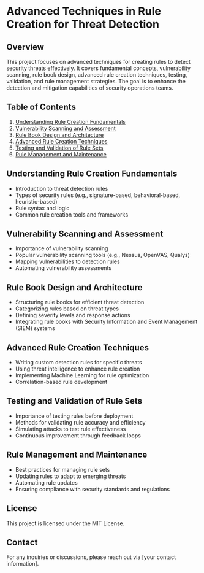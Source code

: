# Advanced Techniques in Rule Creation for Threat Detection

## Overview
This project focuses on advanced techniques for creating rules to detect security threats effectively. It covers fundamental concepts, vulnerability scanning, rule book design, advanced rule creation techniques, testing, validation, and rule management strategies. The goal is to enhance the detection and mitigation capabilities of security operations teams.

## Table of Contents
1. [Understanding Rule Creation Fundamentals](#understanding-rule-creation-fundamentals)
2. [Vulnerability Scanning and Assessment](#vulnerability-scanning-and-assessment)
3. [Rule Book Design and Architecture](#rule-book-design-and-architecture)
4. [Advanced Rule Creation Techniques](#advanced-rule-creation-techniques)
5. [Testing and Validation of Rule Sets](#testing-and-validation-of-rule-sets)
6. [Rule Management and Maintenance](#rule-management-and-maintenance)

## Understanding Rule Creation Fundamentals
- Introduction to threat detection rules
- Types of security rules (e.g., signature-based, behavioral-based, heuristic-based)
- Rule syntax and logic
- Common rule creation tools and frameworks

## Vulnerability Scanning and Assessment
- Importance of vulnerability scanning
- Popular vulnerability scanning tools (e.g., Nessus, OpenVAS, Qualys)
- Mapping vulnerabilities to detection rules
- Automating vulnerability assessments

## Rule Book Design and Architecture
- Structuring rule books for efficient threat detection
- Categorizing rules based on threat types
- Defining severity levels and response actions
- Integrating rule books with Security Information and Event Management (SIEM) systems

## Advanced Rule Creation Techniques
- Writing custom detection rules for specific threats
- Using threat intelligence to enhance rule creation
- Implementing Machine Learning for rule optimization
- Correlation-based rule development

## Testing and Validation of Rule Sets
- Importance of testing rules before deployment
- Methods for validating rule accuracy and efficiency
- Simulating attacks to test rule effectiveness
- Continuous improvement through feedback loops

## Rule Management and Maintenance
- Best practices for managing rule sets
- Updating rules to adapt to emerging threats
- Automating rule updates
- Ensuring compliance with security standards and regulations





## License
This project is licensed under the MIT License.

## Contact
For any inquiries or discussions, please reach out via [your contact information].

